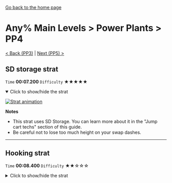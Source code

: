 [Go back to the home page](https://github.com/Doublevil/scbspeedrun)

# Any% Main Levels > Power Plants > PP4

[< Back (PP3)](https://github.com/Doublevil/scbspeedrun/blob/main/levels/any_ml/pp/PP3.md) | [Next (PP5) >](https://github.com/Doublevil/scbspeedrun/blob/main/levels/any_ml/pp/PP5.md)

## SD storage strat

`Time` **00:07.200** `Difficulty` ★★★★★
<details open>
  <summary>Click to show/hide the strat</summary>

  [![Strat animation](https://github.com/Doublevil/scbspeedrun/blob/main/media/levels/pp/PP4_SDStrat.webp)](https://github.com/Doublevil/scbspeedrun/blob/main/media/levels/pp/PP4_SDStrat.mp4?raw=true)

  **Notes**
  - This strat uses SD Storage. You can learn more about it in the "Jump cart techs" section of this guide.
  - Be careful not to lose too much height on your swap dashes.
</details>

---
## Hooking strat

`Time` **00:08.400** `Difficulty` ★★☆☆☆
<details>
  <summary>Click to show/hide the strat</summary>

  [![Strat animation](https://github.com/Doublevil/scbspeedrun/blob/main/media/levels/pp/PP4_HookingStrat.webp)](https://github.com/Doublevil/scbspeedrun/blob/main/media/levels/pp/PP4_HookingStrat.mp4?raw=true)

  **Notes**
  - Just be careful with the timing on the two first hooks. If you miss a hook, be ready to switch to triple jump to recover.
</details>
